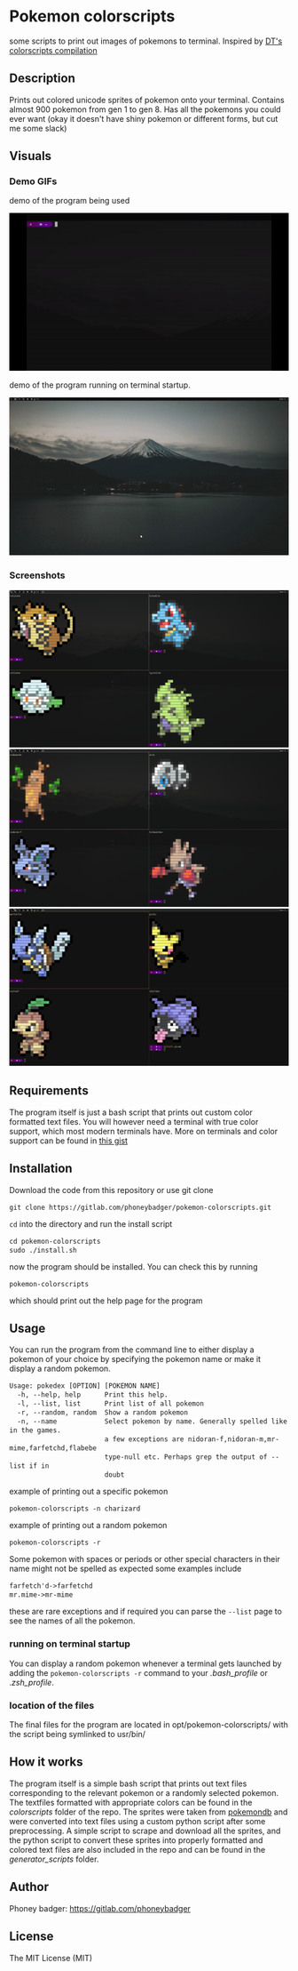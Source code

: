 # Pokemon colorscripts

some scripts to print out images of pokemons to terminal. Inspired by 
[DT's colorscripts compilation](https://gitlab.com/dwt1/shell-color-scripts)

## Description
Prints out colored unicode sprites of pokemon onto your terminal. Contains 
almost 900 pokemon from gen 1 to gen 8. Has all the pokemons you could ever want
(okay it doesn't have shiny pokemon or different forms, but cut me some slack)

## Visuals
### Demo GIFs
demo of the program being used

![demo of program in action](./demo_images/colorscript-demo.gif)

demo of the program running on terminal startup.

![demo of random pokemons on terminal spawn](./demo_images/poke_demo.gif)

### Screenshots
![screenshot](./demo_images/demo_1.png)
![screenshot](./demo_images/demo_2.png)
![screenshot](./demo_images/demo_3.png)

## Requirements
The program itself is just a bash script that prints out custom color formatted 
text files. You will however need a terminal with true color support, which most
modern terminals have. More on terminals and color support can be found in 
[this gist](https://gist.github.com/XVilka/8346728)

## Installation
Download the code from this repository or use git clone
```
git clone https://gitlab.com/phoneybadger/pokemon-colorscripts.git
```
`cd` into the directory and run the install script
```
cd pokemon-colorscripts
sudo ./install.sh
```
now the program should be installed. You can check this by running
```
pokemon-colorscripts
```
which should print out the help page for the program

## Usage
You can run the program from the command line to either display a pokemon of your
choice by specifying the pokemon name or make it display a random pokemon.
```
Usage: pokedex [OPTION] [POKEMON NAME]
  -h, --help, help    	Print this help.
  -l, --list, list    	Print list of all pokemon
  -r, --random, random	Show a random pokemon
  -n, --name          	Select pokemon by name. Generally spelled like in the games.
                        a few exceptions are nidoran-f,nidoran-m,mr-mime,farfetchd,flabebe
                        type-null etc. Perhaps grep the output of --list if in
                        doubt
```

example of printing out a specific pokemon
```
pokemon-colorscripts -n charizard
```
example of printing out a random pokemon
```
pokemon-colorscripts -r
```
Some pokemon with spaces or periods or other special characters in their name
might not be spelled as expected some examples include
```
farfetch'd->farfetchd
mr.mime->mr-mime
```
these are rare exceptions and if required you can parse the `--list` page to see
the names of all the pokemon.

### running on terminal startup
You can display a random pokemon whenever a terminal gets launched by adding
the `pokemon-colorscripts -r` command to your *.bash_profile* or .*zsh_profile*.

### location of the files
The final files for the program are located in opt/pokemon-colorscripts/ with the script
being symlinked to usr/bin/

## How it works
The program itself is a simple bash script that prints out text files corresponding
to the relevant pokemon or a randomly selected pokemon. The textfiles formatted with
appropriate colors can be found in the *colorscripts* folder of the repo. The sprites 
were taken from [pokemondb](https://pokemondb.net/sprites) and were converted into text 
files using a custom python script after some preprocessing. A simple script to
scrape and download all the sprites, and the python script to convert these sprites into properly formatted and colored
text files are also included in the repo and can be found in the *generator_scripts* folder.

## Author
Phoney badger:
https://gitlab.com/phoneybadger
## License
The MIT License (MIT)


